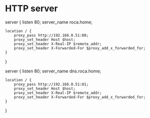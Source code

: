 # HTTP server
server {
    listen 80;
    server_name roca.home;

    location / {
        proxy_pass http://192.168.0.51:80;
        proxy_set_header Host $host;
        proxy_set_header X-Real-IP $remote_addr;
        proxy_set_header X-Forwarded-For $proxy_add_x_forwarded_for;
    }
}

server {
    listen 80;
    server_name dns.roca.home;

    location / {
        proxy_pass http://192.168.0.51:81;
        proxy_set_header Host $host;
        proxy_set_header X-Real-IP $remote_addr;
        proxy_set_header X-Forwarded-For $proxy_add_x_forwarded_for;
    }
}
